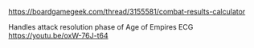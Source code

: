 https://boardgamegeek.com/thread/3155581/combat-results-calculator


Handles attack resolution phase of Age of Empires ECG
https://youtu.be/oxW-76J-t64
